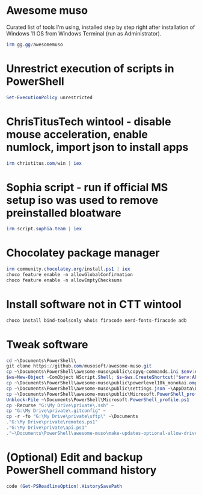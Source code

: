 
# Awesome muso

Curated list of tools I'm using, installed step by step right after installation of Windows 11 OS from Windows Terminal (run as Administrator).

```powershell
irm gg.gg/awesomemuso
```

# Unrestrict execution of scripts in PowerShell

```powershell
Set-ExecutionPolicy unrestricted
```

# ChrisTitusTech wintool - disable mouse acceleration, enable numlock, import json to install apps

```powershell
irm christitus.com/win | iex
```

# Sophia script - run if official MS setup iso was used to remove preinstalled bloatware

```powershell
irm script.sophia.team | iex
```

# Chocolatey package manager

```powershell
irm community.chocolatey.org/install.ps1 | iex
choco feature enable -n allowGlobalConfirmation
choco feature enable -n allowEmptyChecksums
```

# Install software not in CTT wintool

```powershell
choco install bind-toolsonly whois firacode nerd-fonts-firacode adb
```

# Tweak software

```powershell
cd ~\Documents\PowerShell\
git clone https://github.com/musosoft/awesome-muso.git
cp ~\Documents\PowerShell\awesome-muso\public\copyq-commands.ini $env:APPDATA\copyq
$ws=New-Object -ComObject WScript.Shell; $s=$ws.CreateShortcut("$env:APPDATA\Microsoft\Windows\Start Menu\Programs\Startup\CopyQ.lnk"); $s.TargetPath="C:\Program Files\CopyQ\copyq.exe"; $s.Save()
cp ~\Documents\PowerShell\awesome-muso\public\powerlevel10k_monokai.omp.json ~\Documents\PowerShell
cp ~\Documents\PowerShell\awesome-muso\public\settings.json ~\AppData\Local\Packages\Microsoft.WindowsTerminal_8wekyb3d8bbwe\LocalState
cp ~\Documents\PowerShell\awesome-muso\public\Microsoft.PowerShell_profile.ps1 ~\Documents\PowerShell
Unblock-File ~\Documents\PowerShell\Microsoft.PowerShell_profile.ps1
cp -Recurse "G:\My Drive\private\.ssh" ~
cp "G:\My Drive\private\.gitconfig" ~
cp -r -fo "G:\My Drive\private\sftp\" ~\Documents
."G:\My Drive\private\remotes.ps1"
."G:\My Drive\private\api.ps1"
."~\Documents\PowerShell\awesome-muso\make-updates-optional-allow-drivers.ps1"
```

# (Optional) Edit and backup PowerShell command history

```powershell
code (Get-PSReadlineOption).HistorySavePath
```
